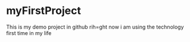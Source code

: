 # myFirstProject
This is my demo project in github rih=ght now i am using the technology first time in my life

